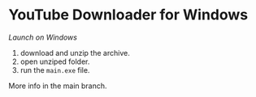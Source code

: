 # YouTube Downloader for Windows

*Launch on Windows*

1. download and unzip the archive.
2. open unziped folder.
3. run the `main.exe` file.

More info in the main branch.